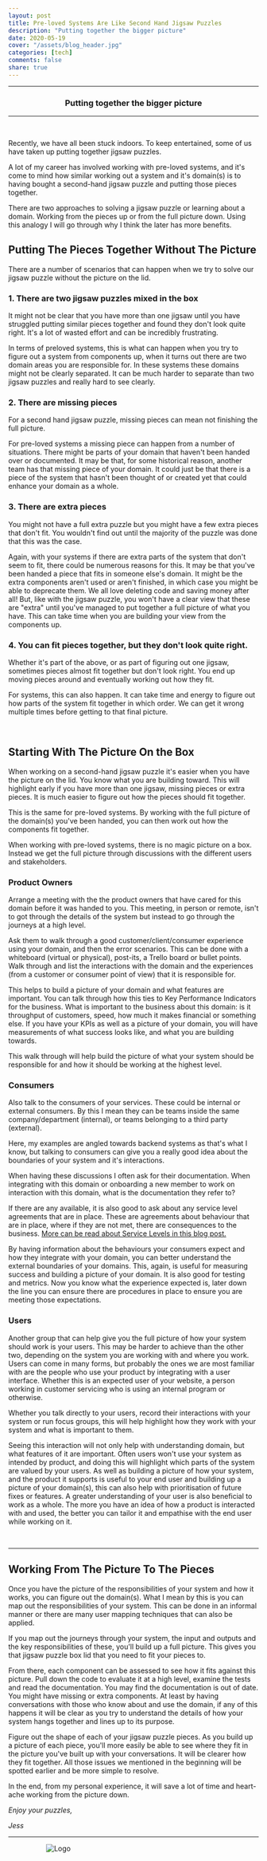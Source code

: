 ```yaml
---
layout: post
title: Pre-loved Systems Are Like Second Hand Jigsaw Puzzles
description: "Putting together the bigger picture"
date: 2020-05-19
cover: "/assets/blog_header.jpg"
categories: [tech]
comments: false
share: true
---
```


----
<center>
<h3> Putting together the bigger picture </h3>
</center>

---
<br/>

Recently, we have all been stuck indoors. To keep entertained, some of us have taken up putting together jigsaw puzzles. 

A lot of my career has involved working with pre-loved systems, and it's come to mind how similar working out a system and it's domain(s) is to having bought a second-hand jigsaw puzzle and putting those pieces together. 

There are two approaches to solving a jigsaw puzzle or learning about a domain. Working from the pieces up or from the full picture down. Using this analogy I will go through why I think the later has more benefits.

## Putting The Pieces Together Without The Picture

There are a number of scenarios that can happen when we try to solve our jigsaw puzzle without the picture on the lid.

### 1. There are two jigsaw puzzles mixed in the box

It might not be clear that you have more than one jigsaw until you have struggled putting similar pieces together and found they don't look quite right. It's a lot of wasted effort and can be incredibly frustrating.

In terms of preloved systems, this is what can happen when you try to figure out a system from components up, when it turns out there are two domain areas you are responsible for. In these systems these domains might not be clearly separated. It can be much harder to separate than two jigsaw puzzles and really hard to see clearly.

### 2. There are missing pieces

For a second hand jigsaw puzzle, missing pieces can mean not finishing the full picture. 

For pre-loved systems a missing piece can happen from a number of situations. There might be parts of your domain that haven't been handed over or documented. It may be that, for some historical reason, another team has that missing piece of your domain. It could just be that there is a piece of the system that hasn't been thought of or created yet that could enhance your domain as a whole.

### 3. There are extra pieces

You might not have a full extra puzzle but you might have a few extra pieces that don't fit. You wouldn't find out until the majority of the puzzle was done that this was the case.

Again, with your systems if there are extra parts of the system that don't seem to fit, there could be numerous reasons for this. It may be that you've been handed a piece that fits in someone else's domain. It might be the extra components aren't used or aren't finished, in which case you might be able to deprecate them. We all love deleting code and saving money after all! But, like with the jigsaw puzzle, you won't have a clear view that these are "extra" until you've managed to put together a full picture of what you have. This can take time when you are building your view from the components up.

### 4. You can fit pieces together, but they don't look quite right.

Whether it's part of the above, or as part of figuring out one jigsaw, sometimes pieces almost fit together but don't look right. You end up moving pieces around and eventually working out how they fit.

For systems, this can also happen. It can take time and energy to figure out how parts of the system fit together in which order. We can get it wrong multiple times before getting to that final picture.

<br/>

## Starting With The Picture On the Box

When working on a second-hand jigsaw puzzle it's easier when you have the picture on the lid. You know what you are building toward. This will highlight early if you have more than one jigsaw, missing pieces or extra pieces. It is much easier to figure out how the pieces should fit together.

This is the same for pre-loved systems. By working with the full picture of the domain(s) you've been handed, you can then work out how the components fit together.

When working with pre-loved systems, there is no magic picture on a box. Instead we get the full picture through discussions with the different users and stakeholders.

### Product Owners

Arrange a meeting with the the product owners that have cared for this domain before it was handed to you. This meeting, in person or remote, isn't to got through the details of the system but instead to go through the journeys at a high level. 

Ask them to walk through a good customer/client/consumer experience using your domain, and then the error scenarios. This can be done with a whiteboard (virtual or physical), post-its, a Trello board or bullet points. Walk through and list the interactions with the domain and the experiences (from a customer or consumer point of view) that it is responsible for.

This helps to build a picture of your domain and what features are important. You can talk through how this ties to Key Performance Indicators for the business. What is important to the business about this domain: is it throughput of customers, speed, how much it makes financial or something else. If you have your KPIs as well as a picture of your domain, you will have measurements of what success looks like, and what you are building towards.

This walk through will help build the picture of what your system should be responsible for and how it should be working at the highest level.

### Consumers

Also talk to the consumers of your services. These could be internal or external consumers. By this I mean they can be teams inside the same company/department (internal), or teams belonging to a third party (external).

Here, my examples are angled towards backend systems as that's what I know, but talking to consumers can give you a really good idea about the boundaries of your system and it's interactions.

When having these discussions I often ask for their documentation. When integrating with this domain or onboarding a new member to work on interaction with this domain, what is the documentation they refer to? 

If there are any available, it is also good to ask about any service level agreements that are in place. These are agreements about behaviour that are in place, where if they are not met, there are consequences to the business. <a href="https://jesswhite.co.uk/2020/04/09/slo-sli-sla-post.html" target="_blank">More can be read about Service Levels in this blog post.</a>

By having information about the behaviours your consumers expect and how they integrate with your domain, you can better understand the external boundaries of your domains. This, again, is useful for measuring success and building a picture of your domain. It is also good for testing and metrics. Now you know what the experience expected is, later down the line you can ensure there are procedures in place to ensure you are meeting those expectations.

### Users

Another group that can help give you the full picture of how your system should work is your users. This may be harder to achieve than the other two, depending on the system you are working with and where you work. Users can come in many forms, but probably the ones we are most familiar with are the people who use your product by integrating with a user interface. Whether this is an expected user of your website, a person working in customer servicing who is using an internal program or otherwise.

Whether you talk directly to your users, record their interactions with your system or run focus groups, this will help highlight how they work with your system and what is important to them. 

Seeing this interaction will not only help with understanding domain, but what features of it are important. Often users won't use your system as intended by product, and doing this will highlight which parts of the system are valued by your users. As well as building a picture of how your system, and the product it supports is useful to your end user and building up a picture of your domain(s), this can also help with prioritisation of future fixes or features. A greater understanding of your user is also beneficial to work as a whole. The more you have an idea of how a product is interacted with and used, the better you can tailor it and empathise with the end user while working on it.

<br/>

---

## Working From The Picture To The Pieces

Once you have the picture of the responsibilities of your system and how it works, you can figure out the domain(s). What I mean by this is you can map out the responsibilities of your system. This can be done in an informal manner or there are many user mapping techniques that can also be applied.

If you map out the journeys through your system, the input and outputs and the key responsibilities of these, you'll build up a full picture. This gives you that jigsaw puzzle box lid that you need to fit your pieces to.

From there, each component can be assessed to see how it fits against this picture. Pull down the code to evaluate it at a high level, examine the tests and read the documentation. You may find the documentation is out of date. You might have missing or extra components. At least by having conversations with those who know about and use the domain, if any of this happens it will be clear as you try to understand the details of how your system hangs together and lines up to its purpose.

Figure out the shape of each of your jigsaw puzzle pieces. As you build up a picture of each piece, you'll more easily be able to see where they fit in the picture you've built up with your conversations. It will be clearer how they fit together. All those issues we mentioned in the beginning will be spotted earlier and be more simple to resolve.

In the end, from my personal experience, it will save a lot of time and heart-ache working from the picture down. 

_Enjoy your puzzles,_

_Jess_

---


<div style="text-align:center; width:20%; margin-left: 10%;" markdown="1">
<img src="{{site.baseurl}}/assets/img/logo.png" alt="Logo">
</div>
